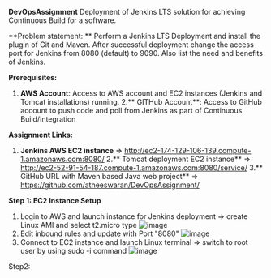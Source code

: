 **DevOpsAssignment**
Deployment of Jenkins LTS solution for achieving Continuous Build for a software. 

**Problem statement: **
Perform a Jenkins LTS Deployment and install the plugin of Git and Maven. After successful deployment change the access port for Jenkins from 8080 (default) to 9090. Also list the need and benefits of Jenkins. 

**Prerequisites:**
1. **AWS Account**: Access to AWS account and EC2 instances (Jenkins and Tomcat installations) running.
2.** GITHub Account**: Access to GitHub account to push code and poll from Jenkins as part of Continuous Build/Integration

**Assignment Links:**
1. **Jenkins AWS EC2 instance** => http://ec2-174-129-106-139.compute-1.amazonaws.com:8080/
2.** Tomcat deployment EC2 instance** => http://ec2-52-91-54-187.compute-1.amazonaws.com:8080/service/
3.** GitHub URL with Maven based Java web project** => https://github.com/atheeswaran/DevOpsAssignment/

**Step 1: EC2 Instance Setup**
1. Login to AWS and launch instance for Jenkins deployment
    => create Linux AMI and select t2.micro type
   ![image](https://github.com/atheeswaran/DevOpsAssignment/assets/19812046/7047d291-a2d7-4870-839b-7a2a9335ce32)
3. Edit inbound rules and update with Port "8080"
   ![image](https://github.com/atheeswaran/DevOpsAssignment/assets/19812046/2cebbedd-7f7e-44ba-a7e1-cd7c2ef9f88d)
4. Connect to EC2 instance and launch Linux terminal
   => switch to root user by using sudo -i command
   ![image](https://github.com/atheeswaran/DevOpsAssignment/assets/19812046/060dead0-2547-486c-88a6-6ab166d811b0)

Step2: 




